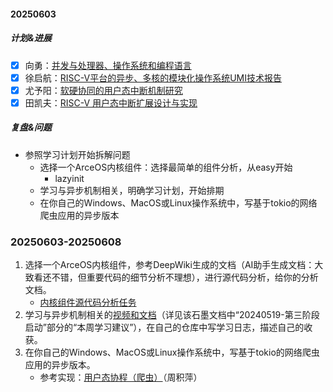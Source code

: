 
#### 20250603
##### 计划&进展
- [x] 向勇：[并发与处理器、操作系统和编程语言](https://www.xuetangx.com/learn/THU0809100czxt/THU0809100czxt/14294493/video/25500376?accessToken=eyJhbGciOiJIUzI1NiIsImtpZCI6ImRlZmF1bHQiLCJ0eXAiOiJKV1QifQ.eyJleHAiOjE3NDg5NjI5MTEsImZpbGVHVUlEIjoiS2xrS3ZlZ1pvZXVkdzdxZCIsImlhdCI6MTc0ODk2MjYxMSwiaXNzIjoidXBsb2FkZXJfYWNjZXNzX3Jlc291cmNlIiwicGFhIjoiYWxsOmFsbDoiLCJ1c2VySWQiOjU5Nzc4NDgzfQ.GX98Xprf1JF8HOn9W5ouCMDnokWpUOOGtp1pRA3dqmc)
- [x] 徐启航：[RISC-V平台的异步、多核的模块化操作系统UMI技术报告](https://www.xuetangx.com/learn/THU0809100czxt/THU0809100czxt/14294493/video/40497107?accessToken=eyJhbGciOiJIUzI1NiIsImtpZCI6ImRlZmF1bHQiLCJ0eXAiOiJKV1QifQ.eyJleHAiOjE3NDg5NjI5MTEsImZpbGVHVUlEIjoiS2xrS3ZlZ1pvZXVkdzdxZCIsImlhdCI6MTc0ODk2MjYxMSwiaXNzIjoidXBsb2FkZXJfYWNjZXNzX3Jlc291cmNlIiwicGFhIjoiYWxsOmFsbDoiLCJ1c2VySWQiOjU5Nzc4NDgzfQ.GX98Xprf1JF8HOn9W5ouCMDnokWpUOOGtp1pRA3dqmc)
- [x] 尤予阳：[软硬协同的用户态中断机制研究](https://www.xuetangx.com/learn/THU0809100czxt/THU0809100czxt/14294493/video/40495993?accessToken=eyJhbGciOiJIUzI1NiIsImtpZCI6ImRlZmF1bHQiLCJ0eXAiOiJKV1QifQ.eyJleHAiOjE3NDg5NjI5MTEsImZpbGVHVUlEIjoiS2xrS3ZlZ1pvZXVkdzdxZCIsImlhdCI6MTc0ODk2MjYxMSwiaXNzIjoidXBsb2FkZXJfYWNjZXNzX3Jlc291cmNlIiwicGFhIjoiYWxsOmFsbDoiLCJ1c2VySWQiOjU5Nzc4NDgzfQ.GX98Xprf1JF8HOn9W5ouCMDnokWpUOOGtp1pRA3dqmc)
- [x] 田凯夫：[RISC-V 用户态中断扩展设计与实现](https://www.xuetangx.com/learn/THU0809100czxt/THU0809100czxt/14294493/video/35643597?accessToken=eyJhbGciOiJIUzI1NiIsImtpZCI6ImRlZmF1bHQiLCJ0eXAiOiJKV1QifQ.eyJleHAiOjE3NDg5NjI5MTEsImZpbGVHVUlEIjoiS2xrS3ZlZ1pvZXVkdzdxZCIsImlhdCI6MTc0ODk2MjYxMSwiaXNzIjoidXBsb2FkZXJfYWNjZXNzX3Jlc291cmNlIiwicGFhIjoiYWxsOmFsbDoiLCJ1c2VySWQiOjU5Nzc4NDgzfQ.GX98Xprf1JF8HOn9W5ouCMDnokWpUOOGtp1pRA3dqmc)
##### 复盘&问题
- 参照学习计划开始拆解问题
	- 选择一个ArceOS内核组件：选择最简单的组件分析，从easy开始
		- lazyinit
	- 学习与异步机制相关，明确学习计划，开始排期
	- 在你自己的Windows、MacOS或Linux操作系统中，写基于tokio的网络爬虫应用的异步版本
### 20250603-20250608
1. 选择一个ArceOS内核组件，参考DeepWiki生成的文档（AI助手生成文档：大致看还不错，但重要代码的细节分析不理想），进行源代码分析，给你的分析文档。
	- [内核组件源代码分析任务](https://docs.qq.com/sheet/DUEtjbUN6eEFCQUd3?nlc=1&tab=BB08J2)
2. 学习与异步机制相关的[视频和文档](https://shimo.im/docs/KlkKvegZoeudw7qd)（详见该石墨文档中“20240519-第三阶段启动”部分的“本周学习建议”），在自己的仓库中写学习日志，描述自己的收获。
3. 在你自己的Windows、MacOS或Linux操作系统中，写基于tokio的网络爬虫应用的异步版本。
	- 参考实现：[用户态协程（爬虫）](https://play.rust-lang.org/?version=stable&mode=debug&edition=2021&gist=404a64695ff36c37b18e4e3d92f849d1)（周积萍）